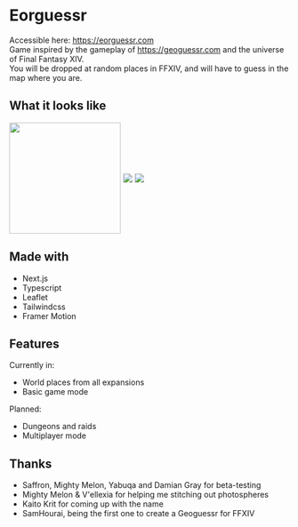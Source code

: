 # Eorguessr
Accessible here: https://eorguessr.com <br>
Game inspired by the gameplay of https://geoguessr.com and the universe of Final Fantasy XIV.<br>
You will be dropped at random places in FFXIV, and will have to guess in the map where you are.

## What it looks like
<div style="display:flex;gap:5px;align-items: center;">
<img src="https://i.imgur.com/d3290Jk.png" height="200"/>

![](https://i.imgur.com/8pbryya.gif)

![](https://i.imgur.com/v1PFHzy.gif)

</div>



## Made with
- Next.js
- Typescript
- Leaflet
- Tailwindcss
- Framer Motion

## Features
Currently in:
- World places from all expansions
- Basic game mode

Planned:
- Dungeons and raids
- Multiplayer mode

## Thanks
- Saffron, Mighty Melon, Yabuqa and Damian Gray for beta-testing
- Mighty Melon & V'ellexia for helping me stitching out photospheres
- Kaito Krit for coming up with the name
- SamHourai, being the first one to create a Geoguessr for FFXIV